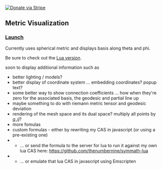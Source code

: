 [![Donate via Stripe](https://img.shields.io/badge/Donate-Stripe-green.svg)](https://buy.stripe.com/00gbJZ0OdcNs9zi288)<br>

## Metric Visualization

### [Launch](https://thenumbernine.github.io/metric/)

Currently uses spherical metric and displays basis along theta and phi.

Be sure to check out the [Lua version](https://github.com/thenumbernine/lua-metric).

soon to display additional information such as
- better lighting / models?
- better display of coordinate system ... embedding coordinates? popup text?
- some better way to show connection coefficients ... how when they're zero for the associated basis, the geodesic and partial line up
- maybe something to do with riemann metric tensor and geodesic deviation
- rendering of the mesh space and its dual space? multiply all points by $g\_{ij}$?
- more fomulas
- custom formulas - either by rewriting my CAS in javascript (or using a pre-existing one)
- - ... or send the formula to the server for lua to run it against my own lua CAS here: https://github.com/thenumbernine/symmath-lua
- - ... or emulate that lua CAS in javascript using Emscripten
